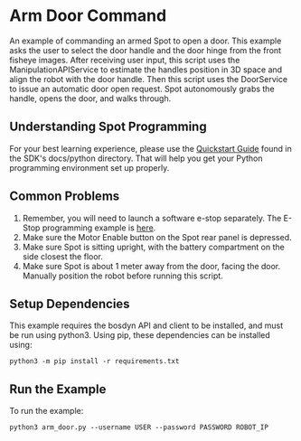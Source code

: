 <!--
Copyright (c) 2021 Boston Dynamics, Inc.  All rights reserved.

Downloading, reproducing, distributing or otherwise using the SDK Software
is subject to the terms and conditions of the Boston Dynamics Software
Development Kit License (20191101-BDSDK-SL).
-->

# Arm Door Command

An example of commanding an armed Spot to open a door. This example asks the user to select the door handle and the door hinge from the front fisheye images. After receiving user input, this script uses the ManipulationAPIService to estimate the handles position in 3D space and align the robot with the door handle. Then this script uses the DoorService to issue an automatic door open request. Spot autonomously grabs the handle, opens the door, and walks through.

## Understanding Spot Programming
For your best learning experience, please use the [Quickstart Guide](../../../docs/python/quickstart.md)
found in the SDK's docs/python directory.  That will help you get your Python programming environment set up properly.

## Common Problems
1. Remember, you will need to launch a software e-stop separately.  The E-Stop programming example is [here](../estop/README.md).
2. Make sure the Motor Enable button on the Spot rear panel is depressed.
3. Make sure Spot is sitting upright, with the battery compartment on the side closest the floor.
4. Make sure Spot is about 1 meter away from the door, facing the door. Manually position the robot before running this script.

## Setup Dependencies
This example requires the bosdyn API and client to be installed, and must be run using python3. Using pip, these dependencies can be installed using:

```
python3 -m pip install -r requirements.txt
```
## Run the Example
To run the example:
```
python3 arm_door.py --username USER --password PASSWORD ROBOT_IP
```
